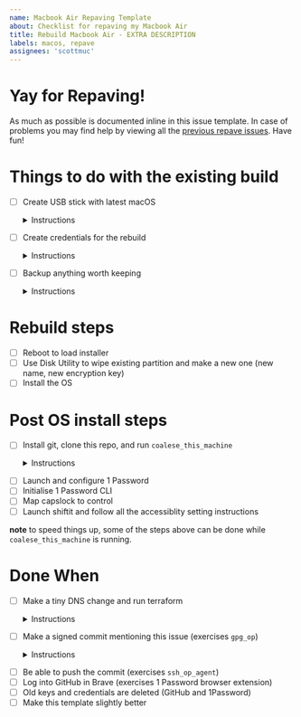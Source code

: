 ```yaml
---
name: Macbook Air Repaving Template
about: Checklist for repaving my Macbook Air
title: Rebuild Macbook Air - EXTRA DESCRIPTION
labels: macos, repave
assignees: 'scottmuc'
---
```

<!--
From: https://gist.github.com/pierrejoubert73/902cc94d79424356a8d20be2b382e1ab
<details>
  <summary>Instructions</summary>

  moar markdown
</details>
-->
# Yay for Repaving!

As much as possible is documented inline in this issue template. In case of problems you may find help by viewing
all the [previous repave issues][repave-history]. Have fun!

[repave-history]: https://github.com/scottmuc/infrastructure/issues?q=is%3Aissue+is%3Aclosed+label%3Amacos+label%3Arepave

# Things to do with the existing build

- [ ] Create USB stick with latest macOS <details>
  <summary>Instructions</summary>

  * Format a USB (> 16GB) stick and name it UNTITLED
  * Fetch the latest version of macos from the App Store
  * Run the following

    ```
    $ sudo /Applications/Install\ macOS\ Big\ Sur.app/Contents/Resources/createinstallmedia --volume /Volumes/UNTITLED --nointeraction
    Password:
    Erasing disk: 0%... 10%... 20%... 30%... 100%
    Copying to disk: 0%... 10%... 20%... 30%... 40%... 50%... 60%... 70%... 80%... 90%... 100%
    Making disk bootable...
    Install media now available at "/Volumes/Install macOS Big Sur"
    ```
</details>

- [ ] Create credentials for the rebuild <details>
  <summary>Instructions</summary>

  Run `create-repave-secrets` with an argument that follows the naming convention of:

  `machine.<month name>.air`
</details>

- [ ] Backup anything worth keeping <details>
  <summary>Instructions</summary>

  Generally, this means look at the following directories for things that I might want to carry over to the fresh
  install or possibly consider saving to a cloud service:

  * `Desktop`
  * `Documents`
  * `Downloads`
</details>

# Rebuild steps

- [ ] Reboot to load installer
- [ ] Use Disk Utility to wipe existing partition and make a new one (new name, new encryption key)
- [ ] Install the OS

# Post OS install steps

- [ ] Install git, clone this repo, and run `coalese_this_machine` <details>
  <summary>Instructions</summary>

  ```
  git # this will trigger the XCode installer which brings git along with it
  mkdir ~/workspace
  git clone https://github.com/scottmuc/infrastructure.git ~/workspace/infrastructure
  ~/workspace/infrastructure/homedirs/osx/coalesce_this_machine
  ```
</details>

- [ ] Launch and configure 1 Password
- [ ] Initialise 1 Password CLI
- [ ] Map capslock to control
- [ ] Launch shiftit and follow all the accessiblity setting instructions

**note** to speed things up, some of the steps above can be done while `coalese_this_machine` is running.

# Done When

- [ ] Make a tiny DNS change and run terraform<details>
  <summary>Instructions</summary>


    ```
    # Initialize and log into the 1 Password CLI
    initialize-1password
    eval $(op signin my)
    # Unlock the repo in order to access values in ./secrets dir
    cd ~/workspace/infrastructure
    ./scripts/locksmith unlock
    # Initialize Terraform and apply
    ./scripts/terraform init dns
    ./scripts/terraform_apply
    ```
</details>

- [ ] Make a signed commit mentioning this issue (exercises `gpg_op`)<details>
  <summary>Instructions</summary>


    ```
    # Initialize and log into the 1 Password CLI
    initialize-1password
    eval $(op signin my)
    gpg_op restore -e "scott@scottmuc.com"
    ```
</details>

- [ ] Be able to push the commit (exercises `ssh_op_agent`)
- [ ] Log into GitHub in Brave (exercises 1 Password browser extension)
- [ ] Old keys and credentials are deleted (GitHub and 1Password)
- [ ] Make this template slightly better
